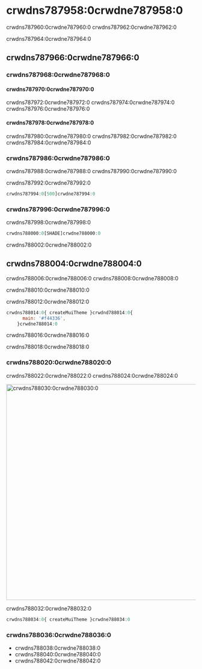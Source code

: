 # crwdns787958:0crwdne787958:0

<p class="description">crwdns787960:0crwdne787960:0 crwdns787962:0crwdne787962:0</p>

crwdns787964:0crwdne787964:0

## crwdns787966:0crwdne787966:0

### crwdns787968:0crwdne787968:0

#### crwdns787970:0crwdne787970:0

crwdns787972:0crwdne787972:0 crwdns787974:0crwdne787974:0 crwdns787976:0crwdne787976:0

#### crwdns787978:0crwdne787978:0

crwdns787980:0crwdne787980:0 crwdns787982:0crwdne787982:0 crwdns787984:0crwdne787984:0

### crwdns787986:0crwdne787986:0

crwdns787988:0crwdne787988:0 crwdns787990:0crwdne787990:0

crwdns787992:0crwdne787992:0

```js
crwdns787994:0[500]crwdne787994:0
```

### crwdns787996:0crwdne787996:0

crwdns787998:0crwdne787998:0

```jsx
crwdns788000:0[SHADE]crwdne788000:0
```

crwdns788002:0crwdne788002:0

## crwdns788004:0crwdne788004:0

crwdns788006:0crwdne788006:0 crwdns788008:0crwdne788008:0

crwdns788010:0crwdne788010:0

crwdns788012:0crwdne788012:0

```jsx
crwdns788014:0{ createMuiTheme }crwdnd788014:0{
      main: '#f44336',
    }crwdne788014:0
```

crwdns788016:0crwdne788016:0

crwdns788018:0crwdne788018:0

### crwdns788020:0crwdne788020:0

crwdns788022:0crwdne788022:0 crwdns788024:0crwdne788024:0

<a href="crwdns788026:0crwdne788026:0">
  <img src="crwdns788028:0crwdne788028:0" alt="crwdns788030:0crwdne788030:0" style="width: 574px" />
</a>

crwdns788032:0crwdne788032:0

```jsx
crwdns788034:0{ createMuiTheme }crwdne788034:0
```

### crwdns788036:0crwdne788036:0

- crwdns788038:0crwdne788038:0
- crwdns788040:0crwdne788040:0
- crwdns788042:0crwdne788042:0
